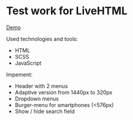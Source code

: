 # Test work for LiveHTML

[Demo](https://irrbis38.github.io/tools/)

Used technologies and tools:

- HTML
- SCSS
- JavaScript

Impement:

- Header with 2 menus
- Adaptive version from 1440px to 320px
- Dropdown menus
- Burger-menu for smartphones (<576px)
- Show / hide search field
